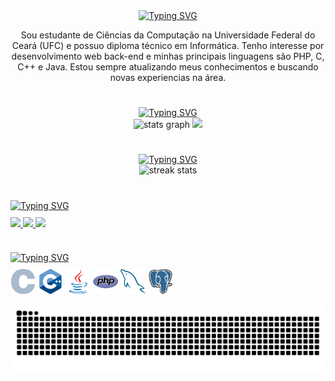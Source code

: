 <div align="center">
  <a href="https://git.io/typing-svg"><img src="https://readme-typing-svg.demolab.com?font=Fira+Code&duration=4000&pause=4000&color=CE877F&center=true&vCenter=true&lines=%E2%82%8A%CB%9A%E2%9C%A7%EA%92%B0Ol%C3%A1%2C+sou+a+Clara!!%EA%92%B1%E2%82%8A%CB%9A%E2%9C%A7" alt="Typing SVG" /></a>
</div>
<p align="center">Sou estudante de Ciências da Computação na Universidade Federal do Ceará (UFC) e possuo diploma técnico em Informática. Tenho interesse por desenvolvimento web back-end e minhas principais linguagens são PHP, C, C++ e Java. Estou sempre atualizando meus conhecimentos e buscando novas experiencias na área.

#
<div align="center">
  <a href="https://git.io/typing-svg"><img src="https://readme-typing-svg.demolab.com?font=Fira+Code&duration=1&pause=1&color=CE877F&center=true&repeat=false&width=435&lines=%E2%82%8A%CB%9A%E2%9C%A7%EA%92%B0Stats%3A+" alt="Typing SVG" /></a>
  
<div align="center">
    <img src="https://github-readme-stats.vercel.app/api?username=claraa908&show_icons=true&theme=date_night&rank_icon=github" height="150" alt="stats graph" />
    <img height=150 src="https://github-readme-stats.vercel.app/api/top-langs?username=claraa908&layout=compact&langs_count=8&theme=date_night" />
</div>

#
<div align="center">
  <a href="https://git.io/typing-svg"><img src="https://readme-typing-svg.demolab.com?font=Fira+Code&duration=1&pause=1&color=CE877F&center=true&repeat=false&width=435&lines=%E2%82%8A%CB%9A%E2%9C%A7%EA%92%B0Commits%3A+" alt="Typing SVG" />
  </a>

<div align="center">
    <img src="https://github-readme-streak-stats.herokuapp.com/?user=claraa908&theme=date_night" alt="streak stats" />
</div>

#

<img align="right" alt="" height="190px" src="https://data.bloggif.com/distant/user/store/9/6/2/c/14423b6df8e36d6b641bd8cf2d53c269.gif">

<div align="left">
  <a href="https://git.io/typing-svg">
    <img src="https://readme-typing-svg.demolab.com?font=Fira+Code&duration=1&pause=1&color=CE877F&center=false&repeat=false&width=435&lines=%E2%82%8A%CB%9A%E2%9C%A7%EA%92%B0Contato%3A+" alt="Typing SVG" />
  </a>

  <div style="margin: 10px 0;">
    <a href="https://www.instagram.com/imnot__claire/" target="_blank">
      <img src="https://img.shields.io/badge/-Instagram-000?style=for-the-badge&logo=instagram&logoColor=FFF&color=CE877F">
    </a>
    <a href="mailto:claracruz.fac12@gmail.com" target="_blank">
      <img src="https://img.shields.io/badge/-Email-000?style=for-the-badge&logo=microsoft-outlook&logoColor=CE877F&color=CE877F">
    </a>
    <a href="https://www.linkedin.com/in/clara-cruz-b6b093263" target="_blank">
      <img src="https://img.shields.io/badge/-LinkedIn-000?style=for-the-badge&logo=linkedin&logoColor=CE877F&color=CE877F">
    </a>
  </div>
</div>

<br>

<div align="left" style="margin-top: 10px;">
  <a href="https://git.io/typing-svg">
    <img src="https://readme-typing-svg.demolab.com?font=Fira+Code&duration=1&pause=1&color=CE877F&center=false&repeat=false&width=435&lines=%E2%82%8A%CB%9A%E2%9C%A7%EA%92%B0Linguagens%3A+" alt="Typing SVG" />
  </a>

  <div style="margin-top: 10px;">
    <img alt="Clara-C" height="40" width="40" src="https://raw.githubusercontent.com/devicons/devicon/master/icons/c/c-original.svg">
    <img alt="Clara-C++" height="40" width="40" src="https://raw.githubusercontent.com/devicons/devicon/master/icons/cplusplus/cplusplus-original.svg">
    <img alt="Clara-Java" height="40" width="40" src="https://raw.githubusercontent.com/devicons/devicon/master/icons/java/java-original.svg">
    <img alt="Clara-PHP" height="40" width="40" src="https://raw.githubusercontent.com/devicons/devicon/master/icons/php/php-original.svg">
    <img alt="Clara-MySQL" height="40" width="40" src="https://raw.githubusercontent.com/devicons/devicon/master/icons/mysql/mysql-original.svg">
    <img alt="Clara-PostgreSQL" height="40" width="40" src="https://raw.githubusercontent.com/devicons/devicon/master/icons/postgresql/postgresql-original.svg">
  </div>
</div>

![snake](https://raw.githubusercontent.com/claraa908/claraa908/output/github-snake.svg)
